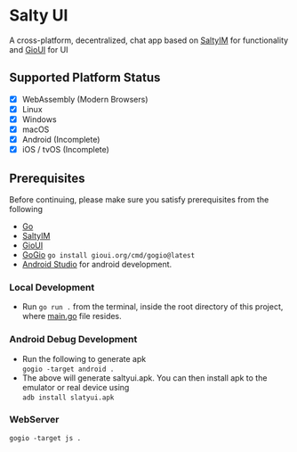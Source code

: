 # Salty UI
A cross-platform, decentralized, chat app based on [SaltyIM](https://git.mills.io/saltyim/saltyim) for functionality and 
[GioUI](https://gioui.org/) for UI

## Supported Platform Status
- [x] WebAssembly (Modern Browsers)
- [x] Linux
- [x] Windows 
- [x] macOS
- [x] Android (Incomplete)
- [x] iOS / tvOS (Incomplete)

## Prerequisites
Before continuing, please make sure you satisfy prerequisites from the following
* [Go](https://go.dev/)
* [SaltyIM](https://git.mills.io/saltyim/saltyim)
* [GioUI](https://gioui.org/)
* [GoGio](https://pkg.go.dev/gioui.org/cmd/gogio)
```go install gioui.org/cmd/gogio@latest```
* [Android Studio](https://developer.android.com/studio) for android development.

### Local Development
* Run ```go run .``` from the terminal, inside the  root directory of this project, where [main.go](/main.go) file resides.

### Android Debug Development
* Run the following to generate apk<br>
```gogio -target android .```
* The above will generate saltyui.apk.
You can then install apk to the emulator or real device using<br>
```adb install slatyui.apk```

### WebServer
```gogio -target js .```